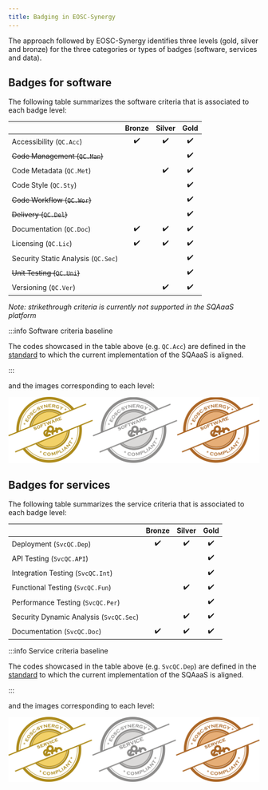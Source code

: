 ```yaml
---
title: Badging in EOSC-Synergy
---
```


The approach followed by EOSC-Synergy identifies three levels (gold, silver
and bronze) for the three categories or types of badges (software, services
and data).

## Badges for software
The following table summarizes the software criteria that is associated to
each badge level:

| | Bronze | Silver | Gold |
| ----------- | :-----------: | :-----------: | :--------: |
| Accessibility (`QC.Acc`) | :heavy_check_mark: | :heavy_check_mark: | :heavy_check_mark: |
| ~~Code Management (`QC.Man`)~~ | | | :heavy_check_mark: |
| Code Metadata (`QC.Met`) | | :heavy_check_mark: | :heavy_check_mark: |
| Code Style (`QC.Sty`) | | | :heavy_check_mark: |
| ~~Code Workflow (`QC.Wor`)~~ | | | :heavy_check_mark: |
| ~~Delivery (`QC.Del`)~~ | | | :heavy_check_mark: |
| Documentation (`QC.Doc`) | :heavy_check_mark: | :heavy_check_mark: | :heavy_check_mark: |
| Licensing (`QC.Lic`) | :heavy_check_mark: | :heavy_check_mark: | :heavy_check_mark: |
| Security Static Analysis (`QC.Sec`) | | | :heavy_check_mark: |
| ~~Unit Testing (`QC.Uni`)~~ | | | :heavy_check_mark: |
| Versioning (`QC.Ver`) | | :heavy_check_mark: | :heavy_check_mark: |

*Note: strikethrough criteria is currently not supported in the SQAaaS platform*

:::info Software criteria baseline

The codes showcased in the table above (e.g. `QC.Acc`) are defined in the
[standard](https://indigo-dc.github.io/sqa-baseline/) to which the current
implementation of the SQAaaS is aligned.

:::

and the images corresponding to each level:

<p align="center">
  <img src="/img/badges_software_all.png"/>
</p>

## Badges for services
The following table summarizes the service criteria that is associated to
each badge level:

| | Bronze | Silver | Gold |
| ----------- | :-----------: | :-----------: | :--------: |
| Deployment (`SvcQC.Dep`) | :heavy_check_mark: | :heavy_check_mark: | :heavy_check_mark: |
| API Testing (`SvcQC.API`) | | | :heavy_check_mark: |
| Integration Testing (`SvcQC.Int`) | | | :heavy_check_mark: |
| Functional Testing (`SvcQC.Fun`) | | :heavy_check_mark: | :heavy_check_mark: |
| Performance Testing (`SvcQC.Per`) | | | :heavy_check_mark: |
| Security Dynamic Analysis (`SvcQC.Sec`) | | :heavy_check_mark: | :heavy_check_mark: |
| Documentation (`SvcQC.Doc`) | :heavy_check_mark: | :heavy_check_mark: | :heavy_check_mark: |

:::info Service criteria baseline

The codes showcased in the table above (e.g. `SvcQC.Dep`) are defined in the
[standard](https://eosc-synergy.github.io/service-qa-baseline/) to which the current
implementation of the SQAaaS is aligned.

:::

and the images corresponding to each level:

<p align="center">
  <img src="/img/badges_service_all.png"/>
</p>
